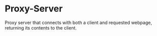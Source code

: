 # Proxy-Server
Proxy server that connects with both a client and requested webpage, returning its contents to the client.

